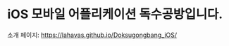 iOS 모바일 어플리케이션 독수공방입니다.
========================================

소개 페이지: https://lahavas.github.io/Doksugongbang_iOS/
